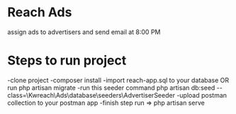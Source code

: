 # Reach Ads
assign ads to advertisers and send email at 8:00 PM

# Steps to run project
-clone project
-composer install
-import reach-app.sql to your database OR run php artisan migrate 
-run this seeder command php artisan db:seed --class=\\Kwreach\\Ads\\database\\seeders\\AdvertiserSeeder
-upload postman collection to your postman app
-finish step run => php artisan serve
